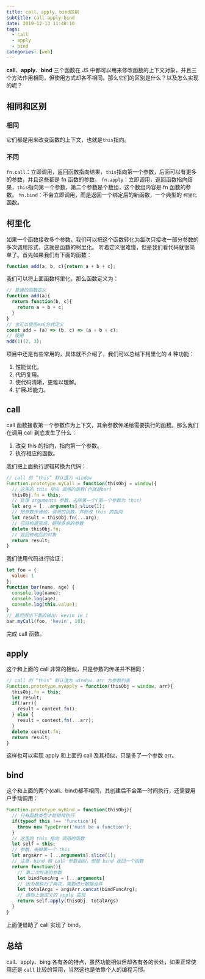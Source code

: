 ```yaml
---
title: call、apply、bind区别
subtitle: call-apply-bind
date: 2019-12-13 11:48:10
tags:
  - call
  - apply
  - bind
categories: [web]
---
```

**call**、**apply**、**bind** 三个函数在 JS 中都可以用来修改函数的上下文对象，并且三个方法作用相同，但使用方式却各不相同。那么它们的区别是什么？以及怎么实现的呢？

<!-- more -->
## 相同和区别
### 相同
它们都是用来改变函数的上下文，也就是`this`指向。
### 不同
`fn.call`：立即调用，返回函数指向结果，`this`指向第一个参数，后面可以有更多的参数，并且这些都是 fn 函数的参数。
`fn.apply`：立即调用，返回函数指向结果，`this`指向第一个参数，第二个参数是个数组，这个数组内容是 fn 函数的参数。
`fn.bind`：不会立即调用，而是返回一个绑定后的新函数，一个典型的 `柯里化` 函数。

## 柯里化
如果一个函数接收多个参数，我们可以把这个函数转化为每次只接收一部分参数的多次调用形式，这就是函数的柯里化。
听着定义很难懂，但是我们看代码就很简单了。首先如果我们有下面的函数：
```javascript
function add(a, b, c){return a + b + c};
```
我们可以将上面函数柯里化，那么函数定义为：
```javascript
// 普通的函数定义
function add(a){
  return function(b, c){
    return a + b + c;
  }
}
// 也可以使用es6方式定义
const add = (a) => (b, c) => (a + b + c);
// 使用
add(1)(2, 3);
```
项目中还是有些常用的，具体就不介绍了，我们可以总结下柯里化的 4 种功能：
1. 性能优化。
2. 代码复用。
3. 使代码清晰，更难以理解。
4. 扩展JS能力。

## call
call 函数接收第一个参数作为上下文，其余参数传递给需要执行的函数。那么我们在调用 call 到底发生了什么：

1. 改变 this 的指向，指向第一个参数。
2. 执行相应的函数。

我们把上面执行逻辑转换为代码：
```javascript
// call 的 “this” 默认值为 window
Function.prototype.myCall = function(thisObj = window){
  // 这里的 this 指向 调用的函数(也就是bar)
  thisObj.fn = this;
  // 处理 arguments 参数，去除第一个(第一个参数为 this)
  let arg = [...arguments].slice(1);
  // 把参数传递给，调用的函数，并修改 this 的指向
  let result = thisObj.fn(...arg);
  // 已经构建完成，删除多余的参数
  delete thisObj.fn;
  // 返回修改后的对象
  return result;
}
```
我们使用代码进行验证：
```javascript
let foo = {
  value: 1
};
function bar(name, age) {
  console.log(name);
  console.log(age);
  console.log(this.value);
}
// 最后得出下面的输出: kevin 18 1
bar.myCall(foo, 'kevin', 18);
```
完成 call 函数。
## apply
这个和上面的 call 非常的相似，只是参数的传递并不相同：
```javascript
// call 的 “this” 默认值为 window，arr 为参数列表
Function.prototype.myApply = function(thisObj = window, arr){
  thisObj.fn = this;
  let result;
  if(!arr){
    result = context.fn();
  } else {
    result = context.fn(...arr);
  }
  delete context.fn;
  return result;
}
```
这样也可以实现 apply 和上面的 call 及其相似，只是多了一个参数 arr。
## bind
这个和上面的两个(call、bind)都不相同，其创建后不会第一时间执行，还需要用户手动调用：
```javascript
Function.prototype.myBind = function(thisObj){
  // 只有函数类型才能继续执行
  if(typeof this !== 'function'){
    throw new TypeError('must be a function');
  }
  // 这里的 this 指向 调用的函数
  let self = this;
  // 参数，去掉第一个 this
  let argsArr = [...arguments].slice(1);
  // 注意，bind 和 call 参数相似，但是 bind 返回一个函数
  return function(){
    // 第二次传递的参数
    let bindFuncArg = [...arguments]
    // 因为是执行了两次，需要进行数据合并
    let totalArgs = argsArr.concat(bindFuncArg);
    // 借助上面定义的 apply 实现
    return self.apply(thisObj, totalArgs)
  }
}
```
上面便借助了 call 实现了 bind。

## 总结
call、apply、bing 各有各的特点，虽然功能相似但却各有各的长处，如果正常使用还是 `call` 比较的常用，当然这也是依靠个人的编程习惯。